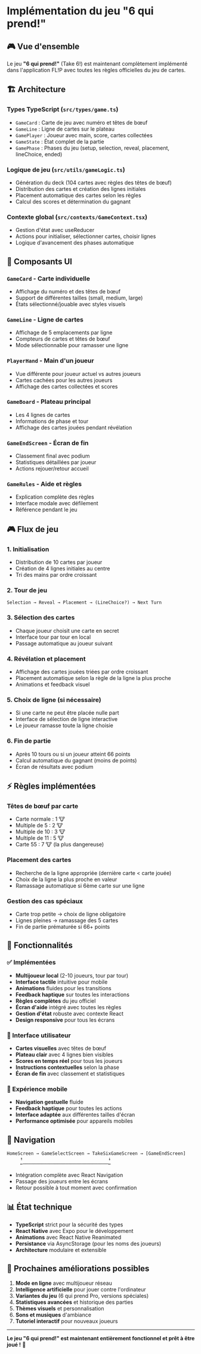 # Implémentation du jeu "6 qui prend!" 

## 🎮 Vue d'ensemble

Le jeu **"6 qui prend!"** (Take 6!) est maintenant complètement implémenté dans l'application FL!P avec toutes les règles officielles du jeu de cartes.

## 🏗️ Architecture

### Types TypeScript (`src/types/game.ts`)
- `GameCard` : Carte de jeu avec numéro et têtes de bœuf
- `GameLine` : Ligne de cartes sur le plateau
- `GamePlayer` : Joueur avec main, score, cartes collectées
- `GameState` : État complet de la partie
- `GamePhase` : Phases du jeu (setup, selection, reveal, placement, lineChoice, ended)

### Logique de jeu (`src/utils/gameLogic.ts`)
- Génération du deck (104 cartes avec règles des têtes de bœuf)
- Distribution des cartes et création des lignes initiales
- Placement automatique des cartes selon les règles
- Calcul des scores et détermination du gagnant

### Contexte global (`src/contexts/GameContext.tsx`)
- Gestion d'état avec useReducer
- Actions pour initialiser, sélectionner cartes, choisir lignes
- Logique d'avancement des phases automatique

## 🎯 Composants UI

### `GameCard` - Carte individuelle
- Affichage du numéro et des têtes de bœuf
- Support de différentes tailles (small, medium, large)
- États sélectionné/jouable avec styles visuels

### `GameLine` - Ligne de cartes
- Affichage de 5 emplacements par ligne
- Compteurs de cartes et têtes de bœuf
- Mode sélectionnable pour ramasser une ligne

### `PlayerHand` - Main d'un joueur
- Vue différente pour joueur actuel vs autres joueurs
- Cartes cachées pour les autres joueurs
- Affichage des cartes collectées et scores

### `GameBoard` - Plateau principal
- Les 4 lignes de cartes
- Informations de phase et tour
- Affichage des cartes jouées pendant révélation

### `GameEndScreen` - Écran de fin
- Classement final avec podium
- Statistiques détaillées par joueur
- Actions rejouer/retour accueil

### `GameRules` - Aide et règles
- Explication complète des règles
- Interface modale avec défilement
- Référence pendant le jeu

## 🎮 Flux de jeu

### 1. Initialisation
- Distribution de 10 cartes par joueur
- Création de 4 lignes initiales au centre
- Tri des mains par ordre croissant

### 2. Tour de jeu
```
Selection → Reveal → Placement → (LineChoice?) → Next Turn
```

### 3. Sélection des cartes
- Chaque joueur choisit une carte en secret
- Interface tour par tour en local
- Passage automatique au joueur suivant

### 4. Révélation et placement
- Affichage des cartes jouées triées par ordre croissant
- Placement automatique selon la règle de la ligne la plus proche
- Animations et feedback visuel

### 5. Choix de ligne (si nécessaire)
- Si une carte ne peut être placée nulle part
- Interface de sélection de ligne interactive
- Le joueur ramasse toute la ligne choisie

### 6. Fin de partie
- Après 10 tours ou si un joueur atteint 66 points
- Calcul automatique du gagnant (moins de points)
- Écran de résultats avec podium

## ⚡ Règles implémentées

### Têtes de bœuf par carte
- Carte normale : 1 🐮
- Multiple de 5 : 2 🐮
- Multiple de 10 : 3 🐮
- Multiple de 11 : 5 🐮
- Carte 55 : 7 🐮 (la plus dangereuse)

### Placement des cartes
- Recherche de la ligne appropriée (dernière carte < carte jouée)
- Choix de la ligne la plus proche en valeur
- Ramassage automatique si 6ème carte sur une ligne

### Gestion des cas spéciaux
- Carte trop petite → choix de ligne obligatoire
- Lignes pleines → ramassage des 5 cartes
- Fin de partie prématurée si 66+ points

## 🚀 Fonctionnalités

### ✅ Implémentées
- **Multijoueur local** (2-10 joueurs, tour par tour)
- **Interface tactile** intuitive pour mobile
- **Animations** fluides pour les transitions
- **Feedback haptique** sur toutes les interactions
- **Règles complètes** du jeu officiel
- **Écran d'aide** intégré avec toutes les règles
- **Gestion d'état** robuste avec contexte React
- **Design responsive** pour tous les écrans

### 🎨 Interface utilisateur
- **Cartes visuelles** avec têtes de bœuf
- **Plateau clair** avec 4 lignes bien visibles
- **Scores en temps réel** pour tous les joueurs
- **Instructions contextuelles** selon la phase
- **Écran de fin** avec classement et statistiques

### 📱 Expérience mobile
- **Navigation gestuelle** fluide
- **Feedback haptique** pour toutes les actions
- **Interface adaptée** aux différentes tailles d'écran
- **Performance optimisée** pour appareils mobiles

## 🔄 Navigation

```
HomeScreen → GameSelectScreen → TakeSixGameScreen → [GameEndScreen]
     ↑                                ↓
     ←────────────────────────────────←
```

- Intégration complète avec React Navigation
- Passage des joueurs entre les écrans
- Retour possible à tout moment avec confirmation

## 📊 État technique

- **TypeScript** strict pour la sécurité des types
- **React Native** avec Expo pour le développement
- **Animations** avec React Native Reanimated
- **Persistance** via AsyncStorage (pour les noms des joueurs)
- **Architecture** modulaire et extensible

## 🎯 Prochaines améliorations possibles

1. **Mode en ligne** avec multijoueur réseau
2. **Intelligence artificielle** pour jouer contre l'ordinateur  
3. **Variantes du jeu** (6 qui prend Pro, versions spéciales)
4. **Statistiques avancées** et historique des parties
5. **Thèmes visuels** et personnalisation
6. **Sons et musiques** d'ambiance
7. **Tutoriel interactif** pour nouveaux joueurs

---

**Le jeu "6 qui prend!" est maintenant entièrement fonctionnel et prêt à être joué !** 🎉 